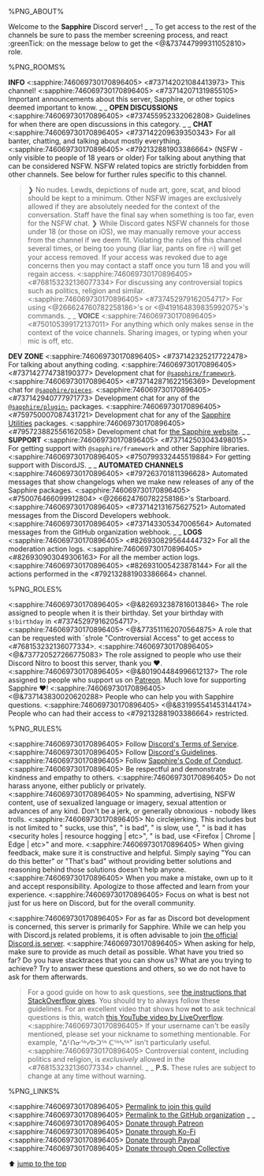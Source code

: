 %PNG_ABOUT%


Welcome to the **Sapphire** Discord server!
_ _
To get access to the rest of the channels be sure to pass the member screening process, and react :greenTick: on the message below to get the <@&737447999311052810> role.


%PNG_ROOMS%

**INFO**
<:sapphire:746069730170896405> <#737142021084413973> This channel!
<:sapphire:746069730170896405> <#737142071319855105> Important announcements about this server, Sapphire, or other topics deemed important to know.
_ _
**OPEN DISCUSSIONS**
<:sapphire:746069730170896405> <#737455952332062808> Guidelines for when there are open discussions in this category.
_ _
**CHAT**
<:sapphire:746069730170896405> <#737142209639350343> For all banter, chatting, and talking about mostly everything.
<:sapphire:746069730170896405> <#792132881903386664> (NSFW - only visible to people of 18 years or older) For talking about anything that can be considered NSFW. NSFW related topics are strictly forbidden from other channels. See below for further rules specific to this channel.
> ❯ No nudes. Lewds, depictions of nude art, gore, scat, and blood should be kept to a minimum. Other NSFW images are exclusively allowed if they are absolutely needed for the context of the conversation. Staff have the final say when something is too far, even for the NSFW chat.
> ❯ While Discord gates NSFW channels for those under 18 (or those on iOS), we may manually remove your access from the channel if we deem fit. Violating the rules of this channel several times, or being too young (liar liar, pants on fire :fire:) will get your access removed. If your access was revoked due to age concerns then you may contact a staff once you turn 18 and you will regain access.
<:sapphire:746069730170896405> <#768153232136077334> For discussing any controversial topics such as politics, religion and similar.
<:sapphire:746069730170896405> <#737452979162054717> For using <@266624760782258186>'s or <@419164839835992075>'s commands.
_ _
**VOICE**
<:sapphire:746069730170896405> <#750105399172137011> For anything which only makes sense in the context of the voice channels. Sharing images, or typing when your mic is off, etc.

**DEV ZONE**
<:sapphire:746069730170896405> <#737142325217722478> For talking about anything coding.
<:sapphire:746069730170896405> <#737142774738190377> Development chat for [`@sapphire/framework`](https://github.com/sapphire-community/framework).
<:sapphire:746069730170896405> <#737142871622156369> Development chat for [`@sapphire/pieces`](https://github.com/sapphire-community/pieces).
<:sapphire:746069730170896405> <#737142940777971773> Development chat for any of the [`@sapphire/plugin-`](https://github.com/sapphire-community/plugins) packages.
<:sapphire:746069730170896405> <#759750007087431721> Development chat for any of the [Sapphire Utilities](https://github.com/sapphire-community/utilities) packages.
<:sapphire:746069730170896405> <#795723882556162058> Development chat for [the Sapphire website](https://sapphirejs.com).
_ _
**SUPPORT**
<:sapphire:746069730170896405> <#737142503043498015> For getting support with `@sapphire/framework` and other Sapphire libraries.
<:sapphire:746069730170896405> <#750799332445519884> For getting support with DiscordJS.
_ _
**AUTOMATED CHANNELS**
<:sapphire:746069730170896405> <#797263701811396628> Automated messages that show changelogs when we make new releases of any of the Sapphire packages.
<:sapphire:746069730170896405> <#750076466099912804> <@266624760782258186>'s Starboard.
<:sapphire:746069730170896405> <#737142131675627521> Automated messages from the Discord Developers webhook.
<:sapphire:746069730170896405> <#737143305347006564> Automated messages from the GitHub organization webhook.
_ _
**LOGS**
<:sapphire:746069730170896405> <#826930829564444732> For all the moderation action logs.
<:sapphire:746069730170896405> <#826930903049306163> For all the member action logs.
<:sapphire:746069730170896405> <#826931005423878144> For all the actions performed in the <#792132881903386664> channel.


%PNG_ROLES%


<:sapphire:746069730170896405> <@&826932387816013846> The role assigned to people when it is their birthday. Set your birthday with `s!birthday` in <#737452979162054717>.
<:sapphire:746069730170896405> <@&773511162070564875> A role that can be requested with `s!role "Controversial Access" to get access to <#768153232136077334>.
<:sapphire:746069730170896405> <@&737720527266775083> The role assigned to people who use their Discord Nitro to boost this server, thank you :heart:.
<:sapphire:746069730170896405> <@&801904484996612137> The role assigned to people who support us on [Patreon](https://sapphirejs.com/patreon). Much love for supporting Sapphire :heart:!
<:sapphire:746069730170896405> <@&737143830020620288> People who can help you with Sapphire questions.
<:sapphire:746069730170896405> <@&831995541453144174> People who can had their access to <#792132881903386664> restricted.


%PNG_RULES%


<:sapphire:746069730170896405> Follow [Discord's Terms of Service](https://discord.com/terms).
<:sapphire:746069730170896405> Follow [Discord's Guidelines](https://discord.com/guidelines).
<:sapphire:746069730170896405> Follow [Sapphire's Code of Conduct](https://github.com/sapphire-community/readme/blob/main/CODE_OF_CONDUCT.md).
<:sapphire:746069730170896405> Be respectful and demonstrate kindness and empathy to others.
<:sapphire:746069730170896405> Do not harass anyone, either publicly or privately.
<:sapphire:746069730170896405> No spamming, advertising, NSFW content, use of sexualized language or imagery, sexual attention or advances of any kind. Don't be a jerk, or generally obnoxious - nobody likes trolls.
<:sapphire:746069730170896405> No circlejerking. This includes but is not limited to "<Programming thing> sucks, use this", "<Operating system> is bad", "<Your code> is slow, use <other programming language>", "<Programming language> is bad it has <security holes | resource hogging | etc>", "<Web browser> is bad, use <Firefox | Chrome | Edge | etc>" and more.
<:sapphire:746069730170896405> When giving feedback, make sure it is constructive and helpful. Simply saying "You can do this better" or "That's bad" without providing better solutions and reasoning behind those solutions doesn't help anyone.
<:sapphire:746069730170896405> When you make a mistake, own up to it and accept responsibility. Apologize to those affected and learn from your experience.
<:sapphire:746069730170896405> Focus on what is best not just for us here on Discord, but for the overall community.


<:sapphire:746069730170896405> For as far as Discord bot development is concerned, this server is primarily for Sapphire. While we can help you with Discord.js related problems, it is often advisable to join [the official Discord.js server](https://discord.gg/djs).
<:sapphire:746069730170896405> When asking for help, make sure to provide as much detail as possible. What have you tried so far? Do you have stacktraces that you can show us? What are you trying to achieve? Try to answer these questions and others, so we do not have to ask for them afterwards.
> For a good guide on how to ask questions, see [the instructions that StackOverflow gives](https://stackoverflow.com/help/how-to-ask). You should try to always follow these guidelines.
> For an excellent video that shows how **not** to ask technical questions is this, watch [this YouTube video by LiveOverflow](https://youtu.be/53zkBvL4ZB4).
<:sapphire:746069730170896405> If your username can't be easily mentioned, please set your nickname to something mentionable. For example, "ᐃᑦᑎᓂᖅᓯᐅᑐᖅ ᑕᖅᓴᖅ" isn't particularly useful.
<:sapphire:746069730170896405> Controversial content, including politics and religion, is _exclusively_ allowed in the <#768153232136077334> channel.
_ _
**P.S.** These rules are subject to change at any time without warning.


%PNG_LINKS%


<:sapphire:746069730170896405> [Permalink to join this guild](https://sapphirejs.com/discord)
<:sapphire:746069730170896405> [Permalink to the GitHub organization](https://sapphirejs.com/ghorg)
_ _
<:sapphire:746069730170896405> [Donate through Patreon](https://sapphirejs.com/patreon)
<:sapphire:746069730170896405> [Donate through Ko-Fi](https://sapphirejs.com/kofi)
<:sapphire:746069730170896405> [Donate through Paypal](https://sapphirejs.com/paypal)
<:sapphire:746069730170896405> [Donate through Open Collective](https://sapphirejs.com/opencollective)


⬆ [jump to the top](%JUMP_TO_TOP%)
